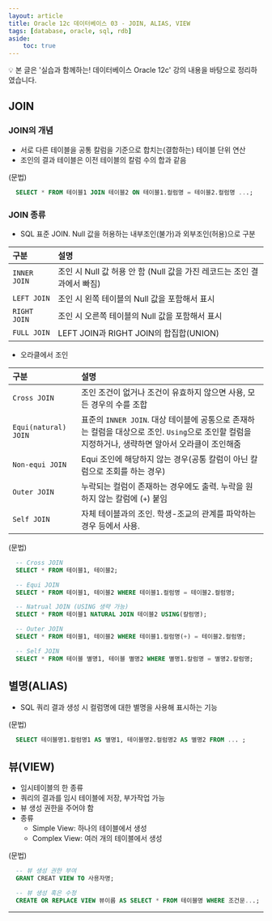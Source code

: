 ```yaml
---
layout: article
title: Oracle 12c 데이터베이스 03 - JOIN, ALIAS, VIEW
tags: [database, oracle, sql, rdb]
aside:
    toc: true
---
```


💡 본 글은 '실습과 함께하는! 데이터베이스 Oracle 12c' 강의 내용을 바탕으로 정리하였습니다.

## JOIN
### JOIN의 개념
* 서로 다른 테이블을 공통 칼럼을 기준으로 합치는(결합하는) 테이블 단위 연산
* 조인의 결과 테이블은 이전 테이블의 칼럼 수의 합과 같음

(문법)
``` sql
  SELECT * FROM 테이블1 JOIN 테이블2 ON 테이블1.컬럼명 = 테이블2.컬럼명 ...;
```

### JOIN 종류
* SQL 표준 JOIN. Null 값을 허용하는 내부조인(불가)과 외부조인(허용)으로 구분

|구분|설명|
|:---|:---|
|`INNER JOIN`|조인 시 Null 값 허용 안 함 (Null 값을 가진 레코드는 조인 결과에서 빠짐)|
|`LEFT JOIN`|조인 시 왼쪽 테이블의 Null 값을 포함해서 표시|
|`RIGHT JOIN`|조인 시 오른쪽 테이블의 Null 값을 포함해서 표시|
|`FULL JOIN`|LEFT JOIN과 RIGHT JOIN의 합집합(UNION)|

* 오라클에서 조인

|구분|설명|
|:---|:---|
|`Cross JOIN`|조인 조건이 없거나 조건이 유효하지 않으면 사용, 모든 경우의 수를 조합|
|`Equi(natural) JOIN`|표준의 `INNER JOIN`. 대상 테이블에 공통으로 존재하는 컬럼을 대상으로 조인. `Using`으로 조인할 컬럼을 지정하거나, 생략하면 알아서 오라클이 조인해줌|
|`Non-equi JOIN`|Equi 조인에 해당하지 않는 경우(공통 칼럼이 아닌 칼럼으로 조회를 하는 경우)|
|`Outer JOIN`|누락되는 컬럼이 존재하는 경우에도 출력. 누락을 원하지 않는 칼럼에 (`+`) 붙임|
|`Self JOIN`|자체 테이블과의 조인. 학생-조교의 관계를 파악하는 경우 등에서 사용.|

(문법)
``` sql
  -- Cross JOIN
  SELECT * FROM 테이블1, 테이블2;

  -- Equi JOIN
  SELECT * FROM 테이블1, 테이블2 WHERE 테이블1.컬럼명 = 테이블2.컬럼명;

  -- Natrual JOIN (USING 생략 가능)
  SELECT * FROM 테이블1 NATURAL JOIN 테이블2 USING(칼럼명);

  -- Outer JOIN
  SELECT * FROM 테이블1, 테이블2 WHERE 테이블1.컬럼명(+) = 테이블2.컬럼명;

  -- Self JOIN
  SELECT * FROM 테이블 별명1, 테이블 별명2 WHERE 별명1.칼럼명 = 별명2.칼럼명;
```

## 별명(ALIAS)
* SQL 쿼리 결과 생성 시 컬럼명에 대한 별명을 사용해 표시하는 기능

(문법)
``` sql
  SELECT 테이블명1.컬럼명1 AS 별명1, 테이블명2.컬럼명2 AS 별명2 FROM ... ;
```

## 뷰(VIEW)
* 임시테이블의 한 종류
* 쿼리의 결과를 임시 테이블에 저장, 부가작업 가능
* 뷰 생성 권한을 주어야 함
* 종류
  + Simple View: 하나의 테이블에서 생성
  + Complex View: 여러 개의 테이블에서 생성

(문법)
``` sql
  -- 뷰 생성 권한 부여
  GRANT CREAT VIEW TO 사용자명;

  -- 뷰 생성 혹은 수정
  CREATE OR REPLACE VIEW 뷰이름 AS SELECT * FROM 테이블명 WHERE 조건문...;
```

***
<!--more-->

